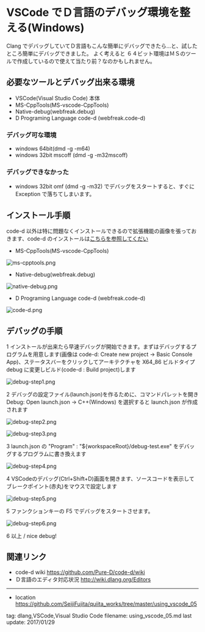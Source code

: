 # VSCode でＤ言語のデバッグ環境を整える(Windows)

Clang でデバッグしていてＤ言語もこんな簡単にデバッグできたら...と、試したところ簡単にデバッグできました。
よく考えると ６４ビット環境はＭＳのツールで作成しているので使えて当たり前？なのかもしれません。


## 必要なツールとデバッグ出来る環境

- VSCode(Visual Studio Code) 本体
- MS-CppTools(MS-vscode-CppTools)
- Native-debug(webfreak.debug)
- D Programing Language code-d (webfreak.code-d) 


### デバッグ可な環境
- windows 64bit(dmd -g -m64)
- windows 32bit mscoff (dmd -g -m32mscoff) 


### デバッグできなかった
- windows 32bit omf (dmd -g -m32) でデバッグをスタートすると、すぐに Exception で落ちてしまいます。


## インストール手順
code-d 以外は特に問題なくインストールできるので拡張機能の画像を張っておきます、code-d のインストールは[こちらを参照してくだい](http://qiita.com/sfujita/items/24c47b68f15d24f0c03e)

- MS-CppTools(MS-vscode-CppTools)

![ms-cpptools.png](https://raw.githubusercontent.com/SeijiFujita/quiita_works/master/using_vscode_05/pics/ms-cpptools.png)


- Native-debug(webfreak.debug)

![native-debug.png](https://raw.githubusercontent.com/SeijiFujita/quiita_works/master/using_vscode_05/pics/native-debug.png)


- D Programing Language code-d (webfreak.code-d) 

![code-d.png](https://raw.githubusercontent.com/SeijiFujita/quiita_works/master/using_vscode_05/pics/code-d.png)


## デバッグの手順

1  インストールが出来たら早速デバッグが開始できます。まずはデバッグするプログラムを用意します(画像は code-d: Create new project -> Basic Console App)、ステータスバーをクリックしてアーキテクチャを X64_86 ビルドタイプ debug に変更しビルド(code-d : Build project)します

![debug-step1.png](https://raw.githubusercontent.com/SeijiFujita/quiita_works/master/using_vscode_05/pics/debug-step1.png)


2  デバッグの設定ファイル(launch.json)を作るために、コマンドパレットを開き Debug: Open launch.json -> C++(Windows) を選択すると launch.json が作成されます

![debug-step2.png](https://raw.githubusercontent.com/SeijiFujita/quiita_works/master/using_vscode_05/pics/debug-step2.png)

![debug-step3.png](https://raw.githubusercontent.com/SeijiFujita/quiita_works/master/using_vscode_05/pics/debug-step3.png)


3  launch.json の "Program" : "${workspaceRoot}/debug-test.exe" をデバッグするプログラムに書き換えます

![debug-step4.png](https://raw.githubusercontent.com/SeijiFujita/quiita_works/master/using_vscode_05/pics/debug-step4.png)


4 VSCodeのデバッグ(Ctrl+Shift+D)画面を開きます、ソースコードを表示してブレークポイント(赤丸)をマウスで設定します

![debug-step5.png](https://raw.githubusercontent.com/SeijiFujita/quiita_works/master/using_vscode_05/pics/debug-step5.png)


5 ファンクションキーの F5 でデバッグをスタートさせます。

![debug-step6.png](https://raw.githubusercontent.com/SeijiFujita/quiita_works/master/using_vscode_05/pics/debug-step6.png)


6 以上 / nice debug!



## 関連リンク

- code-d wiki https://github.com/Pure-D/code-d/wiki
- Ｄ言語のエディタ対応状況 http://wiki.dlang.org/Editors

----

- location https://github.com/SeijiFujita/quiita_works/tree/master/using_vscode_05


tag: dlang,VSCode,Visual Studio Code
filename: using_vscode_05.md
last update: 2017/01/29

